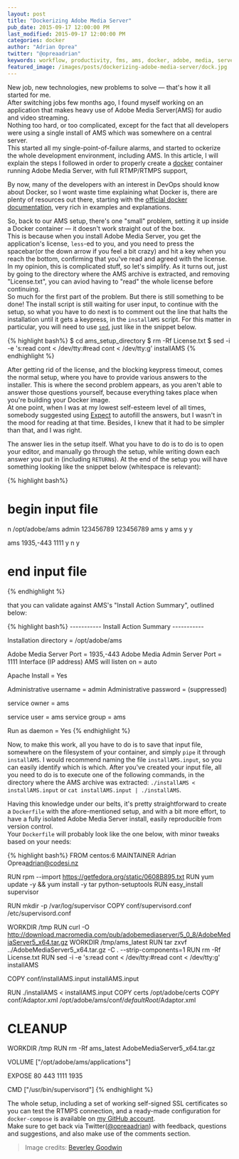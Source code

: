 ```yaml
---
layout: post
title: "Dockerizing Adobe Media Server"
pub_date: 2015-09-17 12:00:00 PM
last_modified: 2015-09-17 12:00:00 PM
categories: docker
author: "Adrian Oprea"
twitter: "@opreaadrian"
keywords: workflow, productivity, fms, ams, docker, adobe, media, server, flash, commitments, blog
featured_image: /images/posts/dockerizing-adobe-media-server/dock.jpg
---
```


New job, new technologies, new problems to solve &mdash; that's how it all started for me.  
After switching jobs few months ago, I found myself working on an application that makes heavy use of
Adobe Media Server(AMS) for audio and video streaming.  
Nothing too hard, or too complicated, except for the fact that all developers were using a single
install of AMS which was somewhere on a central server.  
This started all my single-point-of-failure alarms, and started to ockerize the whole development
environment, including AMS. In this article, I will explain the steps I followed in order to
properly create a [docker](https://www.docker.com/) container running Adobe Media Server, with 
full RTMP/RTMPS support, 

By now, many of the developers with an interest in DevOps should know about Docker, so I wont waste
time explaining what Docker is, there are plenty of resources out there, starting with the
[official docker documentation](https://docs.docker.com/), very rich in examples and explanations.

So, back to our AMS setup, there's one "small" problem, setting it up inside a Docker container 
&mdash; it doesn't work straight out of the box.  
This is because when you install Adobe Media Server, you get the application's  license, `less`-ed 
to you, and you need to press the spacebar(or the down arrow if you feel a  bit crazy) and hit a 
key when you reach the bottom, confirming that you've read and agreed with the license.  
In my opinion, this is complicated stuff, so let's simplify. As it turns out, just by going to the 
directory where the AMS archive is extracted, and removing "License.txt", you can aviod having to 
"read" the whole license before continuing.  
So much for the first part of the problem. But there is still something to be done! The install
script is still waiting for user input, to continue with the setup, so what you have to do
next is to comment out the line that halts the  installation until it gets a keypress, in the 
`installAMS` script. For this matter in particular, you will need to use 
[`sed`](https://www.gnu.org/software/sed/manual/sed.html), just like in the snippet below.

{% highlight bash%}
$ cd ams_setup_directory
$ rm -Rf License.txt
$ sed -i -e 's:read cont < /dev/tty:#read cont < /dev/tty:g' installAMS
{% endhighlight %}

After getting rid of the license, and the blocking keypress timeout, comes the normal setup, where
you have to provide various answers to the installer. This is where the second problem appears, as 
you aren't able to answer those questions yourself, because everything takes place when you're 
building your Docker image.  
At one point, when I was at my lowest self-esteem level of all times, somebody suggested using 
[Expect](http://expect.sourceforge.net/) to autofill the answers, but I wasn't in the mood for
reading at that time. Besides, I knew that it had to be simpler than that, and I was right.  

The answer lies in the setup itself. What you have to do is to do is to open your editor, and 
manually go through the setup, while writing down each answer you put in (including `RETURN`s).
At the end of the setup you will have something looking like the snippet below 
(whitespace is relevant):

{% highlight bash%}
# begin input file
      
n
/opt/adobe/ams 
admin
123456789
123456789
ams
y
ams
y
y

ams
1935,-443
1111
y
n
y
      
     
# end input file
{% endhighlight %}


that you can validate against AMS's "Install Action Summary", outlined below:  

{% highlight bash%}
----------- Install Action Summary -----------

Installation directory         = /opt/adobe/ams

Adobe Media Server Port        = 1935,-443
Adobe Media Admin Server Port  = 1111
Interface (IP address) AMS will listen on  = auto

Apache Install                 = Yes


Administrative username        = admin
Administrative password        = (suppressed)

service owner                  = ams

service user                   = ams
service group                  = ams

Run as daemon                  = Yes
{% endhighlight %}

Now, to make this work, all you have to do is to save that input file, somewhere on the filesystem 
of your container, and simply `pipe` it through `installAMS`. I would recommend naming the file 
`installAMS.input`, so you can easily identify which is which. After you've created your input file, 
all you need to do is to execute one of the following commands, in the directory where the AMS 
archive was extracted: `./installAMS < installAMS.input` or `cat installAMS.input | ./installAMS`.  


Having this knowledge under our belts, it's pretty straightforward to create a `Dockerfile` with 
the afore-mentioned setup, and with a bit more effort, to have a fully isolated Adobe Media Server
install, easily reproducible from version control.  
Your `Dockerfile` will probably look like the one below, with minor tweaks based on your needs:

{% highlight bash%}
FROM centos:6
MAINTAINER Adrian Oprea<adrian@codesi.nz>

RUN rpm --import https://getfedora.org/static/0608B895.txt
RUN yum update -y && yum install -y tar python-setuptools
RUN easy_install supervisor

RUN mkdir -p /var/log/supervisor
COPY conf/supervisord.conf /etc/supervisord.conf

WORKDIR /tmp
RUN curl -O http://download.macromedia.com/pub/adobemediaserver/5_0_8/AdobeMediaServer5_x64.tar.gz
WORKDIR /tmp/ams_latest
RUN tar zxvf ../AdobeMediaServer5_x64.tar.gz -C . --strip-components=1
RUN rm -Rf License.txt
RUN sed -i -e 's:read cont < /dev/tty:#read cont < /dev/tty:g' installAMS

COPY conf/installAMS.input installAMS.input

RUN ./installAMS < installAMS.input
COPY certs /opt/adobe/certs
COPY conf/Adaptor.xml /opt/adobe/ams/conf/_defaultRoot_/Adaptor.xml

# CLEANUP
WORKDIR /tmp
RUN rm -Rf ams_latest AdobeMediaServer5_x64.tar.gz

VOLUME ["/opt/adobe/ams/applications"]

EXPOSE 80 443 1111 1935

CMD ["/usr/bin/supervisord"]
{% endhighlight %}

The whole setup, including a set of working self-signed SSL certificates so you can test the RTMPS 
connection, and a ready-made configuration for `docker-compose` is available on 
[my GitHub account](https://github.com/opreaadrian/docker-adobe-media-server).  
Make sure to get back via Twitter([@opreaadrian](https://twitter.com/opreaadrian)) with feedback, 
questions and suggestions, and also make use of the comments section.

> Image credits: [Beverley Goodwin](https://www.flickr.com/photos/bevgoodwin/)
